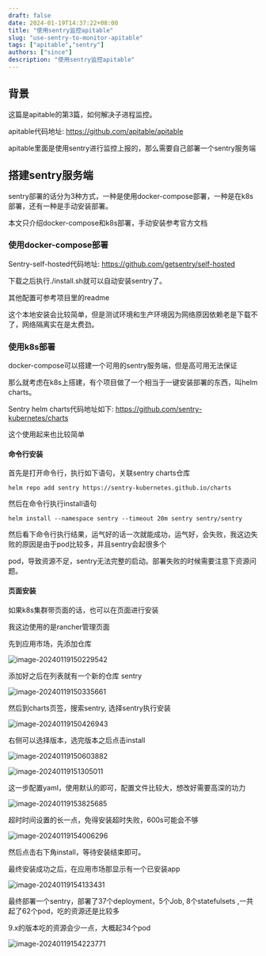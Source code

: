 ```yaml
---
draft: false
date: 2024-01-19T14:37:22+08:00
title: "使用sentry监控apitable"
slug: "use-sentry-to-monitor-apitable" 
tags: ["apitable","sentry"]
authors: ["since"]
description: "使用sentry监控apitable"
---
```


## 背景

这篇是apitable的第3篇，如何解决子进程监控。

apitable代码地址: https://github.com/apitable/apitable

apitable里面是使用sentry进行监控上报的，那么需要自己部署一个sentry服务端



## 搭建sentry服务端

sentry部署的话分为3种方式，一种是使用docker-compose部署，一种是在k8s部署，还有一种是手动安装部署。

本文只介绍docker-compose和k8s部署，手动安装参考官方文档

### 使用docker-compose部署

Sentry-self-hosted代码地址: https://github.com/getsentry/self-hosted

下载之后执行./install.sh就可以自动安装sentry了。

其他配置可参考项目里的readme

这个本地安装会比较简单，但是测试环境和生产环境因为网络原因依赖老是下载不了，网络隔离实在是太费劲。

### 使用k8s部署

docker-compose可以搭建一个可用的sentry服务端，但是高可用无法保证

那么就考虑在k8s上搭建，有个项目做了一个相当于一键安装部署的东西，叫helm charts。

Sentry helm charts代码地址如下: https://github.com/sentry-kubernetes/charts

这个使用起来也比较简单

#### 命令行安装

首先是打开命令行，执行如下语句，关联sentry charts仓库

```shell
helm repo add sentry https://sentry-kubernetes.github.io/charts
```

然后在命令行执行install语句

```shell
helm install --namespace sentry --timeout 20m sentry sentry/sentry
```

然后看下命令行执行结果，运气好的话一次就能成功，运气好，会失败，我这边失败的原因是由于pod比较多，并且sentry会起很多个

pod，导致资源不足，sentry无法完整的启动。部署失败的时候需要注意下资源问题。

#### 页面安装

如果k8s集群带页面的话，也可以在页面进行安装

我这边使用的是rancher管理页面

先到应用市场，先添加仓库

![image-20240119150229542](https://cdn.jsdelivr.net/gh/thend03/mdPic/picGo/202401191502591.png)



添加好之后在列表就有一个新的仓库 sentry

![image-20240119150335661](https://cdn.jsdelivr.net/gh/thend03/mdPic/picGo/202401191503686.png)

然后到charts页签，搜索sentry, 选择sentry执行安装

![image-20240119150426943](https://cdn.jsdelivr.net/gh/thend03/mdPic/picGo/202401191504969.png)

右侧可以选择版本，选完版本之后点击install

![image-20240119150603882](https://cdn.jsdelivr.net/gh/thend03/mdPic/picGo/202401191506907.png)





![image-20240119151305011](https://cdn.jsdelivr.net/gh/thend03/mdPic/picGo/202401191513047.png)



这一步配置yaml，使用默认的即可，配置文件比较大，想改好需要高深的功力

![image-20240119153825685](https://cdn.jsdelivr.net/gh/thend03/mdPic/picGo/202401191538722.png)



超时时间设置的长一点，免得安装超时失败，600s可能会不够



![image-20240119154006296](https://cdn.jsdelivr.net/gh/thend03/mdPic/picGo/202401191540322.png)

然后点击右下角install，等待安装结束即可。



最终安装成功之后，在应用市场那显示有一个已安装app

![image-20240119154133431](https://cdn.jsdelivr.net/gh/thend03/mdPic/picGo/202401191541464.png)

最终部署一个sentry，部署了37个deployment，5个Job, 8个statefulsets ,一共起了62个pod，吃的资源还是比较多

9.x的版本吃的资源会少一点，大概起34个pod

![image-20240119154223771](https://cdn.jsdelivr.net/gh/thend03/mdPic/picGo/202401191542809.png)
